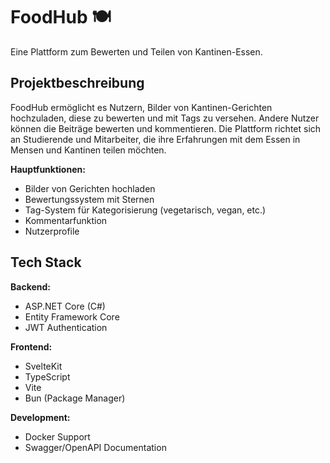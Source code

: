 # FoodHub 🍽️

Eine Plattform zum Bewerten und Teilen von Kantinen-Essen.

## Projektbeschreibung

FoodHub ermöglicht es Nutzern, Bilder von Kantinen-Gerichten hochzuladen, diese zu bewerten und mit Tags zu versehen. Andere Nutzer können die Beiträge bewerten und kommentieren. Die Plattform richtet sich an Studierende und Mitarbeiter, die ihre Erfahrungen mit dem Essen in Mensen und Kantinen teilen möchten.

**Hauptfunktionen:**
- Bilder von Gerichten hochladen
- Bewertungssystem mit Sternen
- Tag-System für Kategorisierung (vegetarisch, vegan, etc.)
- Kommentarfunktion
- Nutzerprofile

## Tech Stack

**Backend:**
- ASP.NET Core (C#)
- Entity Framework Core
- JWT Authentication

**Frontend:**
- SvelteKit
- TypeScript
- Vite
- Bun (Package Manager)

**Development:**
- Docker Support
- Swagger/OpenAPI Documentation